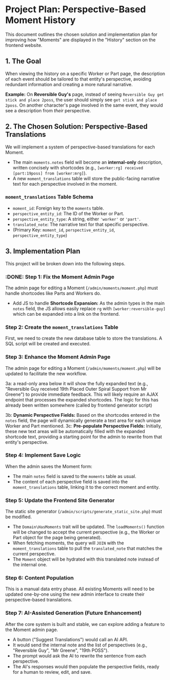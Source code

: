 # Project Plan: Perspective-Based Moment History

This document outlines the chosen solution and implementation plan for improving how "Moments" are displayed in the "History" section on the frontend website.

## 1. The Goal

When viewing the history on a specific Worker or Part page, the description of each event should be tailored to that entity's perspective, avoiding redundant information and creating a more natural narrative.

**Example:** On **Reversible Guy's** page, instead of seeing `Reversible Guy get stick and place 2poss`, the user should simply see `get stick and place 2poss`. On another character's page involved in the same event, they would see a description from *their* perspective.

## 2. The Chosen Solution: Perspective-Based Translations

We will implement a system of perspective-based translations for each Moment.

*   The main `moments.notes` field will become an **internal-only** description, written concisely with shortcodes (e.g., `[worker:rg] received [part:19poss] from [worker:mrg]`).
*   A new `moment_translations` table will store the public-facing narrative text for each perspective involved in the moment.

### `moment_translations` Table Schema

*   `moment_id`: Foreign key to the `moments` table.
*   `perspective_entity_id`: The ID of the Worker or Part.
*   `perspective_entity_type`: A string, either `'worker'` or `'part'`.
*   `translated_note`: The narrative text for that specific perspective.
*   (Primary Key: `moment_id`, `perspective_entity_id`, `perspective_entity_type`)

## 3. Implementation Plan

This project will be broken down into the following steps.

### :DONE: Step 1: Fix the Moment Admin Page
The admin page for editing a Moment (`/admin/moments/moment.php`) must handle shortcodes like Parts and Workers do.

* Add JS to handle **Shortcode Expansion:** As the admin types in the main `notes` field, the JS allows easily replace `rg` with `[worker:reversible-guy]` which can be expanded into a link on the frontend.

### Step 2: Create the `moment_translations` Table
First, we need to create the new database table to store the translations. A SQL script will be created and executed.

### Step 3: Enhance the Moment Admin Page
The admin page for editing a Moment (`/admin/moments/moment.php`) will be updated to facilitate the new workflow.

3a: a read-only area below it will show the fully expanded text (e.g., "Reversible Guy received 19th Placed Outer Spiral Support from Mr Greene") to provide immediate feedback. This will likely require an AJAX endpoint that processes the expanded shortcodes.     The logic for this has already been written somewhere (called by frontend generator script)

3b: **Dynamic Perspective Fields:** Based on the shortcodes entered in the `notes` field, the page will dynamically generate a text area for each unique Worker and Part mentioned.
3c: **Pre-populate Perspective Fields:** Initially, these new text areas will be automatically filled with the expanded shortcode text, providing a starting point for the admin to rewrite from that entity's perspective.

### Step 4: Implement Save Logic
When the admin saves the Moment form:
*   The main `notes` field is saved to the `moments` table as usual.
*   The content of each perspective field is saved into the `moment_translations` table, linking it to the correct moment and entity.

### Step 5: Update the Frontend Site Generator
The static site generator (`/admin/scripts/generate_static_site.php`) must be modified.

*   The `Domain\HasMoments` trait will be updated. The `loadMoments()` function will be changed to accept the current perspective (e.g., the Worker or Part object for the page being generated).
*   When fetching moments, the query will `JOIN` with the `moment_translations` table to pull the `translated_note` that matches the current perspective.
*   The `Moment` object will be hydrated with this translated note instead of the internal one.

### Step 6: Content Population
This is a manual data entry phase. All existing Moments will need to be updated one-by-one using the new admin interface to create their perspective-based translations.

### Step 7: AI-Assisted Generation (Future Enhancement)
After the core system is built and stable, we can explore adding a feature to the Moment admin page.
*   A button ("Suggest Translations") would call an AI API.
*   It would send the internal note and the list of perspectives (e.g., "Reversible Guy", "Mr Greene", "19th POSS").
*   The prompt would ask the AI to rewrite the sentence from each perspective.
*   The AI's responses would then populate the perspective fields, ready for a human to review, edit, and save.
